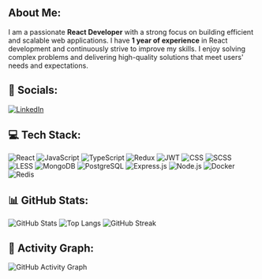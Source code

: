 ## About Me:

I am a passionate **React Developer** with a strong focus on building efficient and scalable web applications. I have **1 year of experience** in React development and continuously strive to improve my skills. I enjoy solving complex problems and delivering high-quality solutions that meet users' needs and expectations.

## 🔗 Socials:

[![LinkedIn](https://img.shields.io/badge/LinkedIn-blue?style=for-the-badge&logo=linkedin)](https://www.linkedin.com/in/Jumaqulov)

## 💻 Tech Stack:

![React](https://img.shields.io/badge/React-20232A?style=for-the-badge&logo=react&logoColor=61DAFB)
![JavaScript](https://img.shields.io/badge/JavaScript-F7DF1E?style=for-the-badge&logo=javascript&logoColor=black)
![TypeScript](https://img.shields.io/badge/TypeScript-3178C6?style=for-the-badge&logo=typescript&logoColor=white)
![Redux](https://img.shields.io/badge/Redux-764ABC?style=for-the-badge&logo=redux&logoColor=white)
![JWT](https://img.shields.io/badge/JWT-000000?style=for-the-badge&logo=jsonwebtokens&logoColor=white)
![CSS](https://img.shields.io/badge/CSS-1572B6?style=for-the-badge&logo=css3&logoColor=white)
![SCSS](https://img.shields.io/badge/SCSS-CC6699?style=for-the-badge&logo=sass&logoColor=white)
![LESS](https://img.shields.io/badge/LESS-1D365D?style=for-the-badge&logo=less&logoColor=white)
![MongoDB](https://img.shields.io/badge/MongoDB-4EA94B?style=for-the-badge&logo=mongodb&logoColor=white)
![PostgreSQL](https://img.shields.io/badge/PostgreSQL-316192?style=for-the-badge&logo=postgresql&logoColor=white)
![Express.js](https://img.shields.io/badge/Express.js-000000?style=for-the-badge&logo=express&logoColor=white)
![Node.js](https://img.shields.io/badge/Node.js-43853D?style=for-the-badge&logo=node.js&logoColor=white)
![Docker](https://img.shields.io/badge/Docker-2496ED?style=for-the-badge&logo=docker&logoColor=white)
![Redis](https://img.shields.io/badge/Redis-DC382D?style=for-the-badge&logo=redis&logoColor=white)

## 📊 GitHub Stats:

![GitHub Stats](https://github-readme-stats.vercel.app/api?username=Jumaqulov&show_icons=true&theme=dark)
![Top Langs](https://github-readme-stats.vercel.app/api/top-langs/?username=Jumaqulov&layout=compact&theme=dark)
![GitHub Streak](https://github-readme-streak-stats.herokuapp.com/?user=Jumaqulov&theme=dark)

## 🚀 Activity Graph:

![GitHub Activity Graph](https://github-readme-activity-graph.vercel.app/graph?username=Jumaqulov&theme=github-dark)

